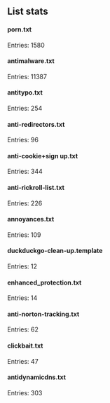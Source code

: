 ## List stats
#### porn.txt
Entries: 1580 <br> 
#### antimalware.txt
Entries: 11387 <br> 
#### antitypo.txt
Entries: 254 <br> 
#### anti-redirectors.txt
Entries: 96 <br> 
#### anti-cookie+sign up.txt
Entries: 344 <br> 
#### anti-rickroll-list.txt
Entries: 226 <br> 
#### annoyances.txt
Entries: 109 <br> 
#### duckduckgo-clean-up.template
Entries: 12 <br> 
#### enhanced_protection.txt
Entries: 14 <br> 
#### anti-norton-tracking.txt
Entries: 62 <br> 
#### clickbait.txt
Entries: 47 <br> 
#### antidynamicdns.txt
Entries: 303 <br> 
